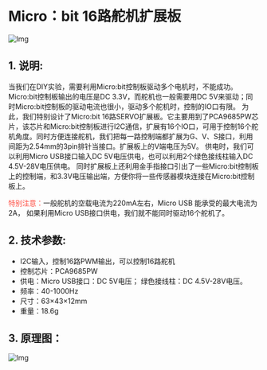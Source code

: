 # Micro：bit 16路舵机扩展板
![Img](/media/img-20230509105415.png)


## 1. 说明:                                                                                                              
当我们在DIY实验，需要利用Micro:bit控制板驱动多个电机时，不能成功。Micro:bit控制板输出的电压是DC 3.3V，而舵机也一般需要用DC 5V来驱动；同时Micro:bit控制板的驱动电流也很小，驱动多个舵机时，控制的IO口有限。
为此，我们特别设计了Micro:bit 16路SERVO扩展板。它主要用到了PCA9685PW芯片，该芯片和Micro:bit控制板进行I2C通信，扩展有16个IO口，可用于控制16个舵机角度。同时方便连接舵机，我们把每一路控制端都扩展为G、V、S接口，利用间距为2.54mm的3pin排针当接口。扩展板上的V端电压为5V。
供电时，我们可以利用Micro USB接口输入DC 5V电压供电，也可以利用2个绿色接线柱输入DC 4.5V-28V电压供电。
同时扩展板上还利用金手指接口引出了一些Micro:bit控制板上的控制端，和3.3V电压输出端，方便你将一些传感器模块连接在Micro:bit控制板上。

<span style="color: rgb(255, 76, 65);">特别注意：</span>一般舵机的空载电流为220mA左右，Micro USB 能承受的最大电流为2A，
如果利用Micro USB接口供电，我们就不能同时驱动16个舵机了。

## 2. 技术参数:                                                                                                             
- I2C输入，控制16路PWM输出，可以控制16路舵机
- 控制芯片：PCA9685PW
- 供电：Micro USB接口：DC 5V电压； 绿色接线柱：DC 4.5V-28V电压。
- 频率：40-1000Hz
- 尺寸：63×43×12mm
- 重量：18.6g

## 3. 原理图：                                                           
![Img](/media/img-20230417111637.png)


